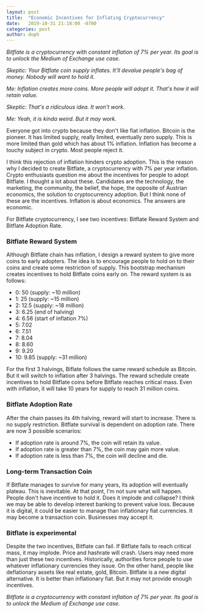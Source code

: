```yaml
---
layout: post
title:  "Economic Incentives for Inflating Cryptocurrency"
date:   2019-10-31 21:18:00 -0700
categories: post
author: doph
---
```


*Bitflate is a cryptocurrency with constant inflation of 7% per year. Its goal is to unlock the Medium of Exchange use case.*

*Skeptic: Your Bitflate coin supply inflates. It'll devalue people's bag of money. Nobody will want to hold it.*

*Me: Inflation creates more coins. More people will adopt it. That's how it will retain value.*

*Skeptic: That's a ridiculous idea. It won't work.*

*Me: Yeah, it is kinda weird. But it may work.*

Everyone got into crypto because they don't like fiat inflation. Bitcoin is the pioneer. It has limited supply, really limited, eventually zero supply. This is more limited than gold which has about 1% inflation. Inflation has become a touchy subject in crypto. Most people reject it.

I think this rejection of inflation hinders crypto adoption. This is the reason why I decided to create Bitflate, a cryptocurrency with 7% per year inflation. Crypto enthusiasts question me about the incentives for people to adopt Bitflate. I thought a lot about these. Candidates are the technology, the marketing, the community, the belief, the hope, the opposite of Austrian economics, the solution to cryptocurrency adoption. But I think none of these are the incentives. Inflation is about economics. The answers are economic.

For Bitflate cryptocurrency, I see two incentives: Bitflate Reward System and Bitflate Adoption Rate.

### Bitflate Reward System

Although Bitflate chain has inflation, I design a reward system to give more coins to early adopters. The idea is to encourage people to hold on to their coins and create some restriction of supply. This bootstrap mechanism creates incentives to hold Bitflate coins early on. The reward system is as follows:

- 0: 50 (supply: ~10 million)
- 1: 25 (supply: ~15 million)
- 2: 12.5 (supply: ~18 million)
- 3: 6.25 (end of halving)
- 4: 6.56 (start of inflation 7%)
- 5: 7.02
- 6: 7.51
- 7: 8.04
- 8: 8.60
- 9: 9.20
- 10: 9.85 (supply: ~31 million)

For the first 3 halvings, Biflate follows the same reward schedule as Bitcoin. But it will switch to inflation after 3 halvings. The reward schedule create incentives to hold Bitflate coins before Bitflate reaches critical mass. Even with inflation, it will take 10 years for supply to reach 31 million coins.

### Bitflate Adoption Rate

After the chain passes its 4th halving, reward will start to increase. There is no supply restriction. Bitflate survival is dependent on adoption rate. There are now 3 possible scenarios:

- If adoption rate is around 7%, the coin will retain its value.
- If adoption rate is greater than 7%, the coin may gain more value.
- If adoption rate is less than 7%, the coin will decline and die.

### Long-term Transaction Coin

If Bitflate manages to survive for many years, its adoption will eventually plateau. This is inevitable. At that point, I'm not sure what will happen. People don't have incentive to hold it. Does it implode and collapse? I think we may be able to develop interest banking to prevent value loss. Because it is digital, it could be easier to manage than inflationary fiat currencies. It may become a transaction coin. Businesses may accept it.

### Bitflate is experimental

Despite the two incentives, Bitflate can fail. If Bitflate fails to reach critical mass, it may implode. Price and hashrate will crash. Users may need more than just these two incentives. Historically, authorities force people to use whatever inflationary currencies they issue. On the other hand, people like deflationary assets like real estate, gold, Bitcoin. Bitflate is a new digital alternative. It is better than inflationary fiat. But it may not provide enough incentives.

*Bitflate is a cryptocurrency with constant inflation of 7% per year. Its goal is to unlock the Medium of Exchange use case.*
